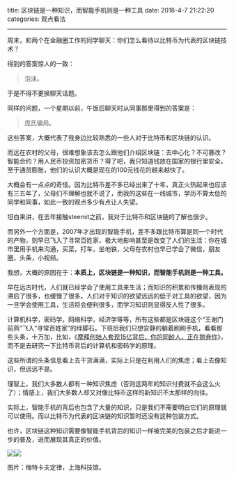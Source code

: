 title: 区块链是一种知识，而智能手机则是一种工具
date: 2018-4-7 21:22:20
categories: 观点看法

---

周末，和两个在金融圈工作的同学聊天：你们怎么看待以比特币为代表的区块链技术？

<!--more-->


得到的答案惊人的一致：

> 泡沫。

于是不得不更换聊天话题。

同样的问题，一个星期以前，午饭后聊天时从同事那里得到的答案是：

> 庞氏骗局。

这些答案，大概代表了我身边比较熟悉的一些人对于比特币和区块链的认识。

而远在农村的父母，很难想象该去怎么跟他们介绍区块链：去中心化？不可篡改？智能合约？用人民币投资加密货币？得了吧，我只知道钱放在国家的银行里安全。至于通货膨胀，他们的认识大概是现在的100元钱花的越来越快了。

大概会有一点点的奇怪。因为比特币差不多已经出来了十年，真正火热起来也应该有三五年了，父母们不理解也就不说了，而我的这些在一线城市，学历不算太低的同学和同事，如此一致的观点多少有点让人失望。

坦白来讲，在去年接触steemit之前，我对于比特币和区块链的了解也很少。

而另外一个方面是，2007年才出现的智能手机，差不多跟比特币算是同一个时代的产物，则早已飞入了寻常百姓家，极大地影响甚至是改变了人们的生活：你在城市里用手机来沟通，买菜，打车，坐地铁，父母在农村也早已学会了微信，朋友圈，头条，小视频。

我想，大概的原因在于：**本质上，区块链是一种知识，而智能手机则是一种工具。**

早在远古时代，人们就已经学会了使用工具来生活；而知识的积累和传播则表现的滞后了很多，也缓慢了很多。人们对于知识的欲望远远的低于对工具的欲望，因为一旦学会使用工具，生活将会便利很多，而学习知识则显得反人性了很多。

计算机科学，密码学，网络科学，经济学等等，所有这些都是区块链这个“王谢门前燕”飞入“寻常百姓家”的绊脚石。下班后我们只想安静的躺着刷刷手机，看看那些头条，十万加，比如，《[摩拜创始人套现15亿背后，你的同龄人，正在抛弃你](http://tech.sina.com.cn/i/2018-04-05/doc-ifyuwqez5368035.shtml)》，而不是去研究一下比特币背后的计算机和密码学的原理。

这些所谓的头条信息看上去干货满满，实际上只是在利用人们的焦虑；看上去像知识，但远远不是。

理智上，我们大多数人都有一种知识焦虑（否则这两年的知识付费就不会这么火了）；情感上，我们大多数人却又对像比特币这样的新知识不太那样的向往。

实际上，智能手机的背后也包含了大量的知识，只是我们不需要明白它们的原理就可以使用。而以比特币为代表的区块链的知识暂时还没有这种包装方式。

也许，区块链这种知识需要像智能手机背后的知识一样被完美的包装之后才能进一步的普及，进而展现其真正的价值。

![](https://steemitimages.com/DQmdQFPzWVL4Q7qoCbDC2rLCTT6GfaJX74QqSBwojJ7J97A/IMG_3200.JPG)![](https://steemitimages.com/DQmYerQkmKLSb4DViFw7MRtzubJaoUMWrwx8VtHZPQ7wXDG/IMG_3199.JPG)

图片：梅特卡夫定律，上海科技馆。